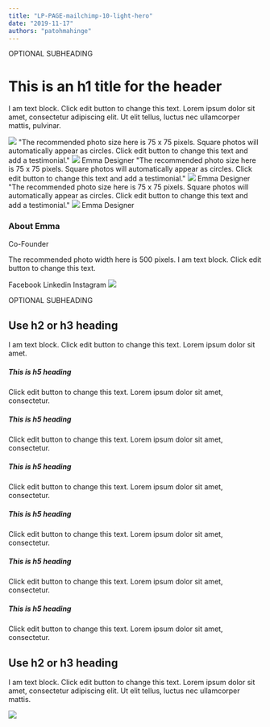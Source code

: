 ```yaml
---
title: "LP-PAGE-mailchimp-10-light-hero"
date: "2019-11-17"
authors: "patohmahinge"
---
```


OPTIONAL SUBHEADING

# This is an h1 title for the header

I am text block. Click edit button to change this text. Lorem ipsum dolor sit amet, consectetur adipiscing elit. Ut elit tellus, luctus nec ullamcorper mattis, pulvinar.

![](images/placeholder-500x600.jpg) "The recommended photo size here is 75 x 75 pixels. Square photos will automatically appear as circles. Click edit button to change this text and add a testimonial." ![](images/placeholder-300x300-150x150.jpg) Emma Designer "The recommended photo size here is 75 x 75 pixels. Square photos will automatically appear as circles. Click edit button to change this text and add a testimonial." ![](images/placeholder-300x300-150x150.jpg) Emma Designer "The recommended photo size here is 75 x 75 pixels. Square photos will automatically appear as circles. Click edit button to change this text and add a testimonial." ![](images/placeholder-500x282-150x150.jpg) Emma Designer

### About Emma

Co-Founder

The recommended photo width here is 500 pixels. I am text block. Click edit button to change this text.

Facebook Linkedin Instagram ![](images/placeholder-700x450.jpg)

OPTIONAL SUBHEADING

## Use h2 or h3 heading

I am text block. Click edit button to change this text. Lorem ipsum dolor sit amet.

##### This is h5 heading

Click edit button to change this text. Lorem ipsum dolor sit amet, consectetur.

##### This is h5 heading

Click edit button to change this text. Lorem ipsum dolor sit amet, consectetur.

##### This is h5 heading

Click edit button to change this text. Lorem ipsum dolor sit amet, consectetur.

##### This is h5 heading

Click edit button to change this text. Lorem ipsum dolor sit amet, consectetur.

##### This is h5 heading

Click edit button to change this text. Lorem ipsum dolor sit amet, consectetur.

##### This is h5 heading

Click edit button to change this text. Lorem ipsum dolor sit amet, consectetur.

## Use h2 or h3 heading

I am text block. Click edit button to change this text. Lorem ipsum dolor sit amet, consectetur adipiscing elit. Ut elit tellus, luctus nec ullamcorper mattis.

![](images/placeholder-500x600.jpg)
